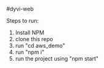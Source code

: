 #dyvi-web

Steps to run:

1. Install NPM 
2. clone this repo
3. run "cd aws_demo"
4. run "npm i"
5. run the project using "npm start"